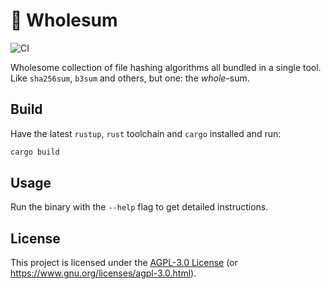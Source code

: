# 🥧 Wholesum

![CI](https://github.com/dnaka91/wholesum/workflows/CI/badge.svg?branch=main)

Wholesome collection of file hashing algorithms all bundled in a single tool. Like `sha256sum`,
`b3sum` and others, but one: the _whole_-sum.

## Build

Have the latest `rustup`, `rust` toolchain and `cargo` installed and run:

```sh
cargo build
```

## Usage

Run the binary with the `--help` flag to get detailed instructions.

## License

This project is licensed under the [AGPL-3.0 License](LICENSE) (or
<https://www.gnu.org/licenses/agpl-3.0.html>).
